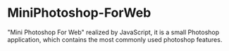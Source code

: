 # MiniPhotoshop-ForWeb
"Mini Photoshop For Web" realized by JavaScript, it is a small Photoshop application, which contains the most commonly used photoshop features.
